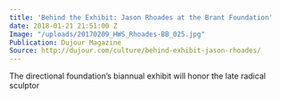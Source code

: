 ```yaml
---
title: 'Behind the Exhibit: Jason Rhoades at the Brant Foundation'
date: 2018-01-21 21:51:00 Z
Image: "/uploads/20170209_HWS_Rhoades-BB_025.jpg"
Publication: Dujour Magazine
Source: http://dujour.com/culture/behind-exhibit-jason-rhoades/
---
```


The directional foundation’s biannual exhibit will honor the late radical sculptor
